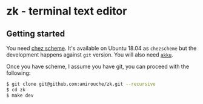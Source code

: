 # zk - terminal text editor

## Getting started

You need [chez scheme](https://github.com/cisco/chezscheme). It's
available on Ubuntu 18.04 as `chezscheme` but the development happens
against `git` version. You will also need
[`akku`](http://akkuscm.org/).

Once you have scheme, I assume you have git, you can proceed with the
following:

```bash
$ git clone git@github.com:amirouche/zk.git --recursive
$ cd zk
$ make dev
```
